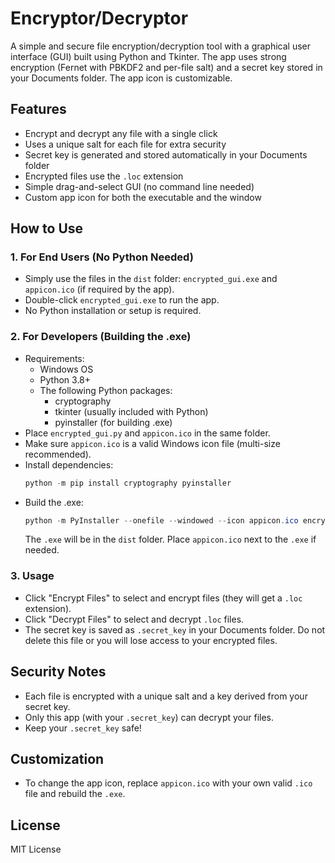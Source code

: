 # Encryptor/Decryptor

A simple and secure file encryption/decryption tool with a graphical user interface (GUI) built using Python and Tkinter. The app uses strong encryption (Fernet with PBKDF2 and per-file salt) and a secret key stored in your Documents folder. The app icon is customizable.

## Features
- Encrypt and decrypt any file with a single click
- Uses a unique salt for each file for extra security
- Secret key is generated and stored automatically in your Documents folder
- Encrypted files use the `.loc` extension
- Simple drag-and-select GUI (no command line needed)
- Custom app icon for both the executable and the window


## How to Use

### 1. For End Users (No Python Needed)
- Simply use the files in the `dist` folder: `encrypted_gui.exe` and `appicon.ico` (if required by the app).
- Double-click `encrypted_gui.exe` to run the app.
- No Python installation or setup is required.

### 2. For Developers (Building the .exe)
- Requirements:
  - Windows OS
  - Python 3.8+
  - The following Python packages:
    - cryptography
    - tkinter (usually included with Python)
    - pyinstaller (for building .exe)
- Place `encrypted_gui.py` and `appicon.ico` in the same folder.
- Make sure `appicon.ico` is a valid Windows icon file (multi-size recommended).
- Install dependencies:
  ```powershell
  python -m pip install cryptography pyinstaller
  ```
- Build the .exe:
  ```powershell
  python -m PyInstaller --onefile --windowed --icon appicon.ico encrypted_gui.py
  ```
  The `.exe` will be in the `dist` folder. Place `appicon.ico` next to the `.exe` if needed.

### 3. Usage
- Click "Encrypt Files" to select and encrypt files (they will get a `.loc` extension).
- Click "Decrypt Files" to select and decrypt `.loc` files.
- The secret key is saved as `.secret_key` in your Documents folder. Do not delete this file or you will lose access to your encrypted files.

## Security Notes
- Each file is encrypted with a unique salt and a key derived from your secret key.
- Only this app (with your `.secret_key`) can decrypt your files.
- Keep your `.secret_key` safe!

## Customization
- To change the app icon, replace `appicon.ico` with your own valid `.ico` file and rebuild the `.exe`.

## License
MIT License
